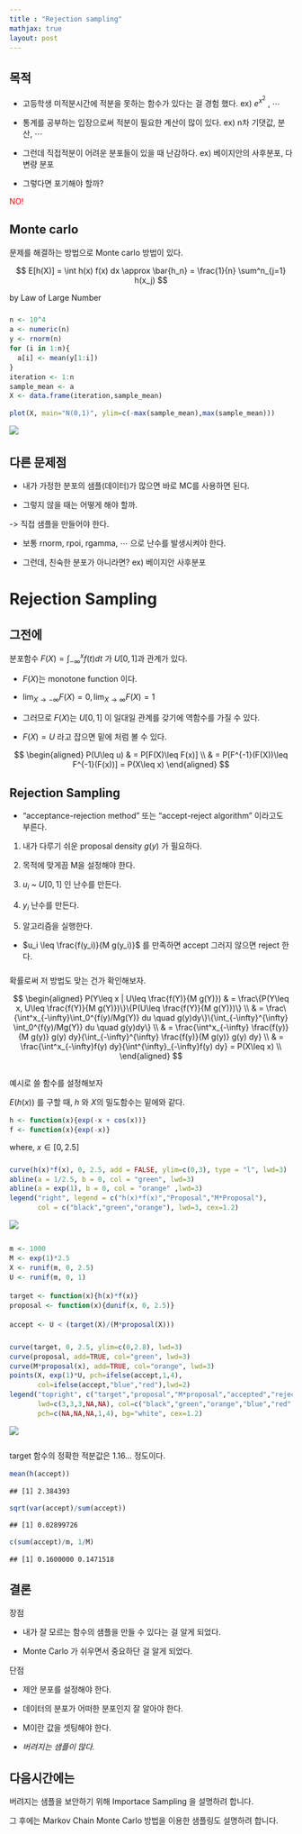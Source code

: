 ```yaml
---
title : "Rejection sampling"
mathjax: true
layout: post
---
```


## 목적

- 고등학생 미적분시간에 적분을 못하는 함수가 있다는 걸 경험 했다. ex)
  $e^{x^2}$ , $\cdots$

- 통계를 공부하는 입장으로써 적분이 필요한 계산이 많이 있다. ex) n차
  기댓값, 분산, $\cdots$

- 그런데 직접적분이 어려운 분포들이 있을 때 난감하다. ex) 베이지안의
  사후분포, 다변량 분포

- 그렇다면 포기해야 할까?

 <span style="color:red">NO!</span>

## Monte carlo

문제를 해결하는 방법으로 Monte carlo 방법이 있다.

$$ E[h(X)] = \int h(x) f(x) dx \approx \bar{h_n} = \frac{1}{n} \sum^n_{j=1} h(x_j) $$

by Law of Large Number

### 

``` r
n <- 10^4
a <- numeric(n)
y <- rnorm(n)
for (i in 1:n){
  a[i] <- mean(y[1:i])
}
iteration <- 1:n 
sample_mean <- a
X <- data.frame(iteration,sample_mean)
```

``` r
plot(X, main="N(0,1)", ylim=c(-max(sample_mean),max(sample_mean)))
```

![](/result_pic/무제_files/figure-gfm/unnamed-chunk-2-1.png)<!-- -->

## 다른 문제점

- 내가 가정한 분포의 샘플(데이터)가 많으면 바로 MC를 사용하면 된다.

- 그렇지 않을 때는 어떻게 해야 할까.

-\> 직접 샘플을 만들어야 한다.

- 보통 rnorm, rpoi, rgamma, $\cdots$ 으로 난수를 발생시켜야 한다.

- 그런데, 친숙한 분포가 아니라면? ex) 베이지안 사후분포

# Rejection Sampling

## 그전에

분포함수 $F(X) = \int^x_{-\infty} f(t) dt$ 가 $U[0,1]$과 관계가 있다.

- $F(X)$는 monotone function 이다.

- $\lim_{X\to -\infty} F(X) = 0, \lim_{X\to\infty} F(X) = 1$

- 그러므로 $F(X)$는 $U[0,1]$ 이 일대일 관계를 갖기에 역함수를 가질 수
  있다.

- $F(X) = U$ 라고 잡으면 밑에 처럼 볼 수 있다.

$$
\begin{aligned} P(U\leq u) & = P[F(X)\leq F(x)] \\
& = P[F^{-1}(F(X))\leq F^{-1}(F(x))] = P(X\leq x) \end{aligned}
$$

## Rejection Sampling

- “acceptance-rejection method” 또는 “accept-reject algorithm” 이라고도
  부른다.

1.  내가 다루기 쉬운 proposal density $g(y)$ 가 필요하다.

2.  목적에 맞게끔 M을 설정해야 한다.

3.  $u_i$ ~ $U[0,1]$ 인 난수를 만든다.

4.  $y_i$ 난수를 만든다.

5.  알고리즘을 실행한다.

- $u_i \leq \frac{f(y_i)}{M g(y_i)}$ 를 만족하면 accept 그러지 않으면
  reject 한다.

### 

확률로써 저 방법도 맞는 건가 확인해보자.

$$
\begin{aligned} 
P(Y\leq x | U\leq \frac{f(Y)}{M g(Y)}) & = 
\frac\{P(Y\leq x, U\leq \frac{f(Y)}{M g(Y)})\}\{P(U\leq \frac{f(Y)}{M g(Y)})\} \\
& = \frac\{\int^x_{-\infty}\int_0^{f(y)/Mg(Y)} du \quad g(y)dy\}\{\int_{-\infty}^{\infty} \int_0^{f(y)/Mg(Y)} du \quad g(y)dy\} \\
& = \frac{\int^x_{-\infty} \frac{f(y)}{M g(y)} g(y) dy}{\int_{-\infty}^{\infty} \frac{f(y)}{M g(y)} g(y) dy} \\
& = \frac{\int^x_{-\infty}f(y) dy}{\int^{\infty}_{-\infty}f(y) dy} = P(X\leq x) \\
\end{aligned}
$$

## 

예시로 쓸 함수를 설정해보자

$E(h(x))$ 를 구할 때, $h$ 와 $X$의 밀도함수는 밑에와 같다.

``` r
h <- function(x){exp(-x + cos(x))}
f <- function(x){exp(-x)}
```

where, $x\in [0,2.5]$

###

``` r
curve(h(x)*f(x), 0, 2.5, add = FALSE, ylim=c(0,3), type = "l", lwd=3)
abline(a = 1/2.5, b = 0, col = "green", lwd=3)
abline(a = exp(1), b = 0, col = "orange" ,lwd=3)
legend("right", legend = c("h(x)*f(x)","Proposal","M*Proposal"),
       col = c("black","green","orange"), lwd=3, cex=1.2)
```

![](/result_pic/무제_files/figure-gfm/unnamed-chunk-5-1.png)<!-- -->

### 

``` r
m <- 1000
M <- exp(1)*2.5
X <- runif(m, 0, 2.5)
U <- runif(m, 0, 1)

target <- function(x){h(x)*f(x)}
proposal <- function(x){dunif(x, 0, 2.5)}

accept <- U < (target(X)/(M*proposal(X)))
```

### 

``` r
curve(target, 0, 2.5, ylim=c(0,2.8), lwd=3)
curve(proposal, add=TRUE, col="green", lwd=3)
curve(M*proposal(x), add=TRUE, col="orange", lwd=3)
points(X, exp(1)*U, pch=ifelse(accept,1,4),
       col=ifelse(accept,"blue","red"),lwd=2)
legend("topright", c("target","proposal","M*proposal","accepted","rejected"), 
       lwd=c(3,3,3,NA,NA), col=c("black","green","orange","blue","red"),
       pch=c(NA,NA,NA,1,4), bg="white", cex=1.2)
```

![](/result_pic/무제_files/figure-gfm/unnamed-chunk-8-1.png)<!-- -->

### 

target 함수의 정확한 적분값은 1.16… 정도이다.

``` r
mean(h(accept)) 
```

    ## [1] 2.384393

``` r
sqrt(var(accept)/sum(accept))
```

    ## [1] 0.02899726

``` r
c(sum(accept)/m, 1/M)
```

    ## [1] 0.1600000 0.1471518

## 결론

장점

- 내가 잘 모르는 함수의 샘플을 만들 수 있다는 걸 알게 되었다.

- Monte Carlo 가 쉬우면서 중요하단 걸 알게 되었다.

단점

- 제안 분포를 설정해야 한다.

- 데이터의 분포가 어떠한 분포인지 잘 알아야 한다.

- M이란 값을 셋팅해야 한다.

- *버려지는 샘플이 많다.*

## 다음시간에는

버려지는 샘플을 보안하기 위해 Importace Sampling 을 설명하려 합니다.

그 후에는 Markov Chain Monte Carlo 방법을 이용한 샘플링도 설명하려
합니다.
